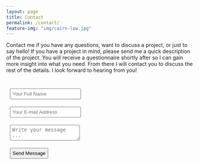 ```yaml
---
layout: page
title: Contact
permalink: /contact/
feature-img: "img/cairn-low.jpg"
---
```


Contact me if you have any questions, want to discuss a project, or just to say hello! If you have a project in mind, please send me a quick description of the project. You will receive a questionnaire shortly after so I can gain more insight into what you need. From there I will contact you to discuss the rest of the details. I look forward to hearing from you!

<form action="https://getsimpleform.com/messages?form_api_token=ac434efdac00f1816d36eba1e2bc47a7" method="post">
  <!-- the redirect_to is optional, the form will redirect to the referrer on submission -->
  <input type='hidden' name='redirect_to' value='http://www.JoeyRicketts.io/thank-you/' />
  <br />
  <input type='text' name='name' placeholder='Your Full Name' style= "margin: 10px; padding: 5px;" />
  <br />
  <input type='email' name='email' placeholder='Your E-mail Address' style= "margin: 10px; padding: 5px;" />
  <br />
  <textarea name='message' placeholder='Write your message ...' style= "margin: 10px; padding: 5px;"></textarea>
  <br />
  <input type='submit' value='Send Message' style= "margin: 10px; padding: 5px;" />
</form>
